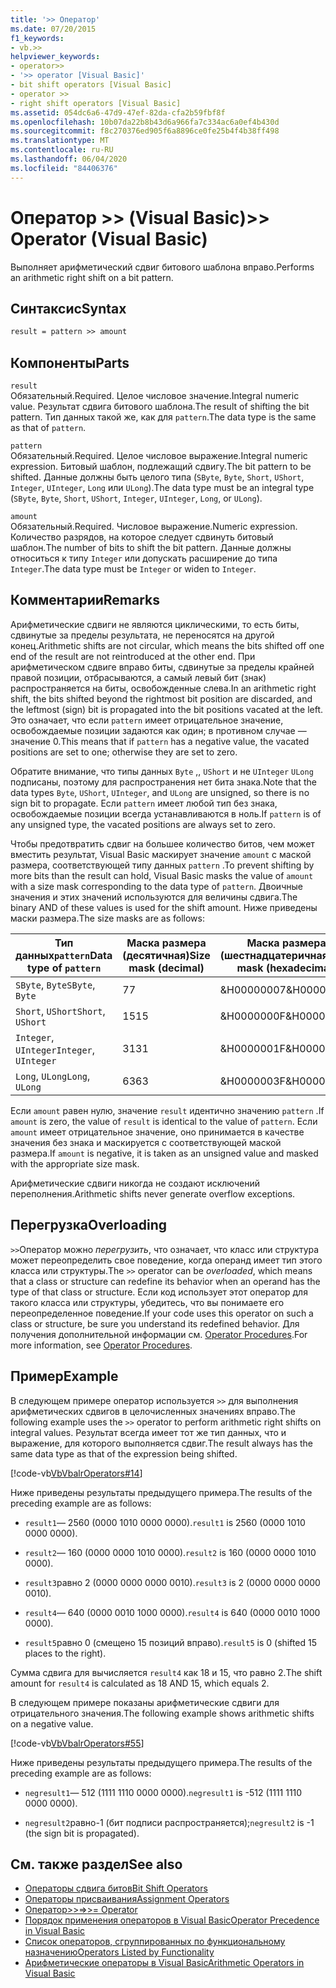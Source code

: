 ```yaml
---
title: '>> Оператор'
ms.date: 07/20/2015
f1_keywords:
- vb.>>
helpviewer_keywords:
- operator>>
- '>> operator [Visual Basic]'
- bit shift operators [Visual Basic]
- operator >>
- right shift operators [Visual Basic]
ms.assetid: 054dc6a6-47d9-47ef-82da-cfa2b59fbf8f
ms.openlocfilehash: 10b07da22b8b43d6a966fa7c334ac6a0ef4b430d
ms.sourcegitcommit: f8c270376ed905f6a8896ce0fe25b4f4b38ff498
ms.translationtype: MT
ms.contentlocale: ru-RU
ms.lasthandoff: 06/04/2020
ms.locfileid: "84406376"
---
```

# <a name="-operator-visual-basic"></a><span data-ttu-id="f11d0-102">Оператор >> (Visual Basic)</span><span class="sxs-lookup"><span data-stu-id="f11d0-102">>> Operator (Visual Basic)</span></span>
<span data-ttu-id="f11d0-103">Выполняет арифметический сдвиг битового шаблона вправо.</span><span class="sxs-lookup"><span data-stu-id="f11d0-103">Performs an arithmetic right shift on a bit pattern.</span></span>  
  
## <a name="syntax"></a><span data-ttu-id="f11d0-104">Синтаксис</span><span class="sxs-lookup"><span data-stu-id="f11d0-104">Syntax</span></span>  
  
```vb  
result = pattern >> amount  
```  
  
## <a name="parts"></a><span data-ttu-id="f11d0-105">Компоненты</span><span class="sxs-lookup"><span data-stu-id="f11d0-105">Parts</span></span>  
 `result`  
 <span data-ttu-id="f11d0-106">Обязательный.</span><span class="sxs-lookup"><span data-stu-id="f11d0-106">Required.</span></span> <span data-ttu-id="f11d0-107">Целое числовое значение.</span><span class="sxs-lookup"><span data-stu-id="f11d0-107">Integral numeric value.</span></span> <span data-ttu-id="f11d0-108">Результат сдвига битового шаблона.</span><span class="sxs-lookup"><span data-stu-id="f11d0-108">The result of shifting the bit pattern.</span></span> <span data-ttu-id="f11d0-109">Тип данных такой же, как для `pattern`.</span><span class="sxs-lookup"><span data-stu-id="f11d0-109">The data type is the same as that of `pattern`.</span></span>  
  
 `pattern`  
 <span data-ttu-id="f11d0-110">Обязательный.</span><span class="sxs-lookup"><span data-stu-id="f11d0-110">Required.</span></span> <span data-ttu-id="f11d0-111">Целое числовое выражение.</span><span class="sxs-lookup"><span data-stu-id="f11d0-111">Integral numeric expression.</span></span> <span data-ttu-id="f11d0-112">Битовый шаблон, подлежащий сдвигу.</span><span class="sxs-lookup"><span data-stu-id="f11d0-112">The bit pattern to be shifted.</span></span> <span data-ttu-id="f11d0-113">Данные должны быть целого типа (`SByte`, `Byte`, `Short`, `UShort`, `Integer`, `UInteger`, `Long` или `ULong`).</span><span class="sxs-lookup"><span data-stu-id="f11d0-113">The data type must be an integral type (`SByte`, `Byte`, `Short`, `UShort`, `Integer`, `UInteger`, `Long`, or `ULong`).</span></span>  
  
 `amount`  
 <span data-ttu-id="f11d0-114">Обязательный.</span><span class="sxs-lookup"><span data-stu-id="f11d0-114">Required.</span></span> <span data-ttu-id="f11d0-115">Числовое выражение.</span><span class="sxs-lookup"><span data-stu-id="f11d0-115">Numeric expression.</span></span> <span data-ttu-id="f11d0-116">Количество разрядов, на которое следует сдвинуть битовый шаблон.</span><span class="sxs-lookup"><span data-stu-id="f11d0-116">The number of bits to shift the bit pattern.</span></span> <span data-ttu-id="f11d0-117">Данные должны относиться к типу `Integer` или допускать расширение до типа `Integer`.</span><span class="sxs-lookup"><span data-stu-id="f11d0-117">The data type must be `Integer` or widen to `Integer`.</span></span>  
  
## <a name="remarks"></a><span data-ttu-id="f11d0-118">Комментарии</span><span class="sxs-lookup"><span data-stu-id="f11d0-118">Remarks</span></span>  
 <span data-ttu-id="f11d0-119">Арифметические сдвиги не являются циклическими, то есть биты, сдвинутые за пределы результата, не переносятся на другой конец.</span><span class="sxs-lookup"><span data-stu-id="f11d0-119">Arithmetic shifts are not circular, which means the bits shifted off one end of the result are not reintroduced at the other end.</span></span> <span data-ttu-id="f11d0-120">При арифметическом сдвиге вправо биты, сдвинутые за пределы крайней правой позиции, отбрасываются, а самый левый бит (знак) распространяется на биты, освобожденные слева.</span><span class="sxs-lookup"><span data-stu-id="f11d0-120">In an arithmetic right shift, the bits shifted beyond the rightmost bit position are discarded, and the leftmost (sign) bit is propagated into the bit positions vacated at the left.</span></span> <span data-ttu-id="f11d0-121">Это означает, что если `pattern` имеет отрицательное значение, освобождаемые позиции задаются как один; в противном случае — значение 0.</span><span class="sxs-lookup"><span data-stu-id="f11d0-121">This means that if `pattern` has a negative value, the vacated positions are set to one; otherwise they are set to zero.</span></span>  
  
 <span data-ttu-id="f11d0-122">Обратите внимание, что типы данных `Byte` ,, `UShort` и не `UInteger` `ULong` подписаны, поэтому для распространения нет бита знака.</span><span class="sxs-lookup"><span data-stu-id="f11d0-122">Note that the data types `Byte`, `UShort`, `UInteger`, and `ULong` are unsigned, so there is no sign bit to propagate.</span></span> <span data-ttu-id="f11d0-123">Если `pattern` имеет любой тип без знака, освобождаемые позиции всегда устанавливаются в ноль.</span><span class="sxs-lookup"><span data-stu-id="f11d0-123">If `pattern` is of any unsigned type, the vacated positions are always set to zero.</span></span>  
  
 <span data-ttu-id="f11d0-124">Чтобы предотвратить сдвиг на большее количество битов, чем может вместить результат, Visual Basic маскирует значение `amount` с маской размера, соответствующей типу данных `pattern` .</span><span class="sxs-lookup"><span data-stu-id="f11d0-124">To prevent shifting by more bits than the result can hold, Visual Basic masks the value of `amount` with a size mask corresponding to the data type of `pattern`.</span></span> <span data-ttu-id="f11d0-125">Двоичные значения и этих значений используются для величины сдвига.</span><span class="sxs-lookup"><span data-stu-id="f11d0-125">The binary AND of these values is used for the shift amount.</span></span> <span data-ttu-id="f11d0-126">Ниже приведены маски размера.</span><span class="sxs-lookup"><span data-stu-id="f11d0-126">The size masks are as follows:</span></span>  
  
|<span data-ttu-id="f11d0-127">Тип данных`pattern`</span><span class="sxs-lookup"><span data-stu-id="f11d0-127">Data type of `pattern`</span></span>|<span data-ttu-id="f11d0-128">Маска размера (десятичная)</span><span class="sxs-lookup"><span data-stu-id="f11d0-128">Size mask (decimal)</span></span>|<span data-ttu-id="f11d0-129">Маска размера (шестнадцатеричная)</span><span class="sxs-lookup"><span data-stu-id="f11d0-129">Size mask (hexadecimal)</span></span>|  
|----------------------------|---------------------------|-------------------------------|  
|<span data-ttu-id="f11d0-130">`SByte`, `Byte`</span><span class="sxs-lookup"><span data-stu-id="f11d0-130">`SByte`, `Byte`</span></span>|<span data-ttu-id="f11d0-131">7</span><span class="sxs-lookup"><span data-stu-id="f11d0-131">7</span></span>|<span data-ttu-id="f11d0-132">&H00000007</span><span class="sxs-lookup"><span data-stu-id="f11d0-132">&H00000007</span></span>|  
|<span data-ttu-id="f11d0-133">`Short`, `UShort`</span><span class="sxs-lookup"><span data-stu-id="f11d0-133">`Short`, `UShort`</span></span>|<span data-ttu-id="f11d0-134">15</span><span class="sxs-lookup"><span data-stu-id="f11d0-134">15</span></span>|<span data-ttu-id="f11d0-135">&H0000000F</span><span class="sxs-lookup"><span data-stu-id="f11d0-135">&H0000000F</span></span>|  
|<span data-ttu-id="f11d0-136">`Integer`, `UInteger`</span><span class="sxs-lookup"><span data-stu-id="f11d0-136">`Integer`, `UInteger`</span></span>|<span data-ttu-id="f11d0-137">31</span><span class="sxs-lookup"><span data-stu-id="f11d0-137">31</span></span>|<span data-ttu-id="f11d0-138">&H0000001F</span><span class="sxs-lookup"><span data-stu-id="f11d0-138">&H0000001F</span></span>|  
|<span data-ttu-id="f11d0-139">`Long`, `ULong`</span><span class="sxs-lookup"><span data-stu-id="f11d0-139">`Long`, `ULong`</span></span>|<span data-ttu-id="f11d0-140">63</span><span class="sxs-lookup"><span data-stu-id="f11d0-140">63</span></span>|<span data-ttu-id="f11d0-141">&H0000003F</span><span class="sxs-lookup"><span data-stu-id="f11d0-141">&H0000003F</span></span>|  
  
 <span data-ttu-id="f11d0-142">Если `amount` равен нулю, значение `result` идентично значению `pattern` .</span><span class="sxs-lookup"><span data-stu-id="f11d0-142">If `amount` is zero, the value of `result` is identical to the value of `pattern`.</span></span> <span data-ttu-id="f11d0-143">Если `amount` имеет отрицательное значение, оно принимается в качестве значения без знака и маскируется с соответствующей маской размера.</span><span class="sxs-lookup"><span data-stu-id="f11d0-143">If `amount` is negative, it is taken as an unsigned value and masked with the appropriate size mask.</span></span>  
  
 <span data-ttu-id="f11d0-144">Арифметические сдвиги никогда не создают исключений переполнения.</span><span class="sxs-lookup"><span data-stu-id="f11d0-144">Arithmetic shifts never generate overflow exceptions.</span></span>  
  
## <a name="overloading"></a><span data-ttu-id="f11d0-145">Перегрузка</span><span class="sxs-lookup"><span data-stu-id="f11d0-145">Overloading</span></span>  
 <span data-ttu-id="f11d0-146">`>>`Оператор можно *перегрузить*, что означает, что класс или структура может переопределить свое поведение, когда операнд имеет тип этого класса или структуры.</span><span class="sxs-lookup"><span data-stu-id="f11d0-146">The `>>` operator can be *overloaded*, which means that a class or structure can redefine its behavior when an operand has the type of that class or structure.</span></span> <span data-ttu-id="f11d0-147">Если код использует этот оператор для такого класса или структуры, убедитесь, что вы понимаете его переопределенное поведение.</span><span class="sxs-lookup"><span data-stu-id="f11d0-147">If your code uses this operator on such a class or structure, be sure you understand its redefined behavior.</span></span> <span data-ttu-id="f11d0-148">Для получения дополнительной информации см. [Operator Procedures](../../programming-guide/language-features/procedures/operator-procedures.md).</span><span class="sxs-lookup"><span data-stu-id="f11d0-148">For more information, see [Operator Procedures](../../programming-guide/language-features/procedures/operator-procedures.md).</span></span>  
  
## <a name="example"></a><span data-ttu-id="f11d0-149">Пример</span><span class="sxs-lookup"><span data-stu-id="f11d0-149">Example</span></span>  
 <span data-ttu-id="f11d0-150">В следующем примере оператор используется `>>` для выполнения арифметических сдвигов в целочисленных значениях вправо.</span><span class="sxs-lookup"><span data-stu-id="f11d0-150">The following example uses the `>>` operator to perform arithmetic right shifts on integral values.</span></span> <span data-ttu-id="f11d0-151">Результат всегда имеет тот же тип данных, что и выражение, для которого выполняется сдвиг.</span><span class="sxs-lookup"><span data-stu-id="f11d0-151">The result always has the same data type as that of the expression being shifted.</span></span>  
  
 [!code-vb[VbVbalrOperators#14](~/samples/snippets/visualbasic/VS_Snippets_VBCSharp/VbVbalrOperators/VB/Class1.vb#14)]  
  
 <span data-ttu-id="f11d0-152">Ниже приведены результаты предыдущего примера.</span><span class="sxs-lookup"><span data-stu-id="f11d0-152">The results of the preceding example are as follows:</span></span>  
  
- <span data-ttu-id="f11d0-153">`result1`— 2560 (0000 1010 0000 0000).</span><span class="sxs-lookup"><span data-stu-id="f11d0-153">`result1` is 2560 (0000 1010 0000 0000).</span></span>  
  
- <span data-ttu-id="f11d0-154">`result2`— 160 (0000 0000 1010 0000).</span><span class="sxs-lookup"><span data-stu-id="f11d0-154">`result2` is 160 (0000 0000 1010 0000).</span></span>  
  
- <span data-ttu-id="f11d0-155">`result3`равно 2 (0000 0000 0000 0010).</span><span class="sxs-lookup"><span data-stu-id="f11d0-155">`result3` is 2 (0000 0000 0000 0010).</span></span>  
  
- <span data-ttu-id="f11d0-156">`result4`— 640 (0000 0010 1000 0000).</span><span class="sxs-lookup"><span data-stu-id="f11d0-156">`result4` is 640 (0000 0010 1000 0000).</span></span>  
  
- <span data-ttu-id="f11d0-157">`result5`равно 0 (смещено 15 позиций вправо).</span><span class="sxs-lookup"><span data-stu-id="f11d0-157">`result5` is 0 (shifted 15 places to the right).</span></span>  
  
 <span data-ttu-id="f11d0-158">Сумма сдвига для вычисляется `result4` как 18 и 15, что равно 2.</span><span class="sxs-lookup"><span data-stu-id="f11d0-158">The shift amount for `result4` is calculated as 18 AND 15, which equals 2.</span></span>  
  
 <span data-ttu-id="f11d0-159">В следующем примере показаны арифметические сдвиги для отрицательного значения.</span><span class="sxs-lookup"><span data-stu-id="f11d0-159">The following example shows arithmetic shifts on a negative value.</span></span>  
  
 [!code-vb[VbVbalrOperators#55](~/samples/snippets/visualbasic/VS_Snippets_VBCSharp/VbVbalrOperators/VB/Class1.vb#55)]  
  
 <span data-ttu-id="f11d0-160">Ниже приведены результаты предыдущего примера.</span><span class="sxs-lookup"><span data-stu-id="f11d0-160">The results of the preceding example are as follows:</span></span>  
  
- <span data-ttu-id="f11d0-161">`negresult1`— 512 (1111 1110 0000 0000).</span><span class="sxs-lookup"><span data-stu-id="f11d0-161">`negresult1` is -512 (1111 1110 0000 0000).</span></span>  
  
- <span data-ttu-id="f11d0-162">`negresult2`равно-1 (бит подписи распространяется);</span><span class="sxs-lookup"><span data-stu-id="f11d0-162">`negresult2` is -1 (the sign bit is propagated).</span></span>  
  
## <a name="see-also"></a><span data-ttu-id="f11d0-163">См. также раздел</span><span class="sxs-lookup"><span data-stu-id="f11d0-163">See also</span></span>

- [<span data-ttu-id="f11d0-164">Операторы сдвига битов</span><span class="sxs-lookup"><span data-stu-id="f11d0-164">Bit Shift Operators</span></span>](bit-shift-operators.md)
- [<span data-ttu-id="f11d0-165">Операторы присваивания</span><span class="sxs-lookup"><span data-stu-id="f11d0-165">Assignment Operators</span></span>](assignment-operators.md)
- [<span data-ttu-id="f11d0-166">Оператор>>=</span><span class="sxs-lookup"><span data-stu-id="f11d0-166">>>= Operator</span></span>](right-shift-assignment-operator.md)
- [<span data-ttu-id="f11d0-167">Порядок применения операторов в Visual Basic</span><span class="sxs-lookup"><span data-stu-id="f11d0-167">Operator Precedence in Visual Basic</span></span>](operator-precedence.md)
- [<span data-ttu-id="f11d0-168">Список операторов, сгруппированных по функциональному назначению</span><span class="sxs-lookup"><span data-stu-id="f11d0-168">Operators Listed by Functionality</span></span>](operators-listed-by-functionality.md)
- [<span data-ttu-id="f11d0-169">Арифметические операторы в Visual Basic</span><span class="sxs-lookup"><span data-stu-id="f11d0-169">Arithmetic Operators in Visual Basic</span></span>](../../programming-guide/language-features/operators-and-expressions/arithmetic-operators.md)
